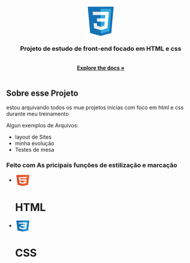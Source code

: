 <a name="readme-top"></a>

<!-- PROJECT LOGO -->
<br />
<div align="center">
    <img align="center" alt="Logo" width="80" height="80"" src="https://raw.githubusercontent.com/devicons/devicon/master/icons/css3/css3-original.svg">
  <h3 align="center">Projeto de estudo de front-end focado em HTML e css</h3>
    <br />
    <a href="https://github.com/othneildrew/Best-README-Template"><strong>Explore the docs »</strong></a>
    <br />
    <br />
    
  </p>
</div>






<!-- ABOUT THE PROJECT -->
## Sobre esse Projeto

estou arquivando todos os mue projetos inicias com foco em html e css durante meu treinamento

Algun exemplos de Arquivos:
* layout de Sites 
* minha evolução
* Testes de mesa


### Feito com As pricipais funções de estilização e marcação

* <img align="center" alt="Rafa-HTML" height="30" width="40" src="https://raw.githubusercontent.com/devicons/devicon/master/icons/html5/html5-original.svg"><h1>HTML</h1>
* <img align="center" alt="Rafa-CSS" height="30" width="40" src="https://raw.githubusercontent.com/devicons/devicon/master/icons/css3/css3-original.svg"><h1>CSS</h1>

